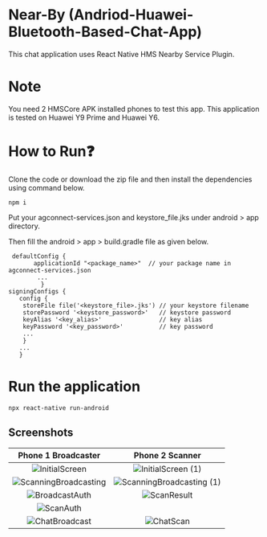 # Near-By (Andriod-Huawei-Bluetooth-Based-Chat-App)

This chat application uses React Native HMS Nearby Service Plugin.

# Note
You need 2 HMSCore APK installed phones to test this app. This application is tested on Huawei Y9 Prime and Huawei Y6.

# How to Run❓
Clone the code or download the zip file and then install the dependencies using command below.

    npm i 
    
Put your agconnect-services.json and keystore_file.jks under android > app directory.

Then fill the android > app > build.gradle file as given below.

     defaultConfig {
           applicationId "<package_name>"  // your package name in agconnect-services.json
            ...
             }
    signingConfigs {
       config {
        storeFile file('<keystore_file>.jks') // your keystore filename
        storePassword '<keystore_password>'   // keystore password
        keyAlias '<key_alias>'                // key alias
        keyPassword '<key_password>'          // key password
        ...
        }
       ...
       }

# Run the application

    npx react-native run-android


## Screenshots

Phone 1 Broadcaster           |  Phone 2 Scanner
:-------------------------:|:-------------------------:
![InitialScreen](https://github.com/Shrekpepsi/Andriod-Huawei-Bluetooth-Based-Chat-App/assets/107950320/1a4034d1-02a2-4133-a3c1-fc5cebf6a2d6) | ![InitialScreen (1)](https://github.com/Shrekpepsi/Andriod-Huawei-Bluetooth-Based-Chat-App/assets/107950320/49ada43c-bf03-47f8-a2f2-4022d827780e)
![ScanningBroadcasting](https://github.com/Shrekpepsi/Andriod-Huawei-Bluetooth-Based-Chat-App/assets/107950320/a413abe4-6592-438c-b9dd-6e7eece91bdc) | ![ScanningBroadcasting (1)](https://github.com/Shrekpepsi/Andriod-Huawei-Bluetooth-Based-Chat-App/assets/107950320/557b89f7-a75f-4b1e-9296-6d1857d69104)
![BroadcastAuth](https://github.com/Shrekpepsi/Andriod-Huawei-Bluetooth-Based-Chat-App/assets/107950320/0753b848-c15e-40d3-81a6-e5956ae5a5b2) | ![ScanResult](https://github.com/Shrekpepsi/Andriod-Huawei-Bluetooth-Based-Chat-App/assets/107950320/2f072f17-d81d-4178-944b-546f4209e803)
| ![ScanAuth](https://github.com/Shrekpepsi/Andriod-Huawei-Bluetooth-Based-Chat-App/assets/107950320/1e1e1cbf-5c8e-49f9-8776-e2076092e381)
![ChatBroadcast](https://github.com/Shrekpepsi/Andriod-Huawei-Bluetooth-Based-Chat-App/assets/107950320/94022dce-9fcd-47ce-95ea-2b08db983613) |  ![ChatScan](https://github.com/Shrekpepsi/Andriod-Huawei-Bluetooth-Based-Chat-App/assets/107950320/7173538a-fd40-4a04-b283-db10d7c53a8a)










